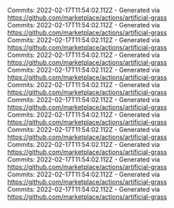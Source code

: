 Commits: 2022-02-17T11:54:02.112Z - Generated via https://github.com/marketplace/actions/artificial-grass
<br>
Commits: 2022-02-17T11:54:02.112Z - Generated via https://github.com/marketplace/actions/artificial-grass
<br>
Commits: 2022-02-17T11:54:02.112Z - Generated via https://github.com/marketplace/actions/artificial-grass
<br>
Commits: 2022-02-17T11:54:02.112Z - Generated via https://github.com/marketplace/actions/artificial-grass
<br>
Commits: 2022-02-17T11:54:02.112Z - Generated via https://github.com/marketplace/actions/artificial-grass
<br>
Commits: 2022-02-17T11:54:02.112Z - Generated via https://github.com/marketplace/actions/artificial-grass
<br>
Commits: 2022-02-17T11:54:02.112Z - Generated via https://github.com/marketplace/actions/artificial-grass
<br>
Commits: 2022-02-17T11:54:02.112Z - Generated via https://github.com/marketplace/actions/artificial-grass
<br>
Commits: 2022-02-17T11:54:02.112Z - Generated via https://github.com/marketplace/actions/artificial-grass
<br>
Commits: 2022-02-17T11:54:02.112Z - Generated via https://github.com/marketplace/actions/artificial-grass
<br>
Commits: 2022-02-17T11:54:02.112Z - Generated via https://github.com/marketplace/actions/artificial-grass
<br>
Commits: 2022-02-17T11:54:02.112Z - Generated via https://github.com/marketplace/actions/artificial-grass
<br>
Commits: 2022-02-17T11:54:02.112Z - Generated via https://github.com/marketplace/actions/artificial-grass
<br>
